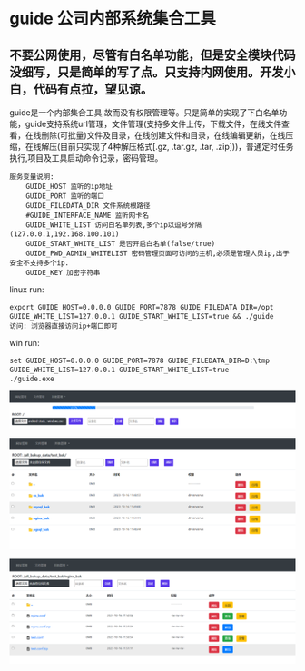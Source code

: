 # guide 公司内部系统集合工具
## 不要公网使用，尽管有白名单功能，但是安全模块代码没细写，只是简单的写了点。只支持内网使用。开发小白，代码有点拉，望见谅。

guide是一个内部集合工具,故而没有权限管理等。只是简单的实现了下白名单功能，guide支持系统url管理，文件管理(支持多文件上传，下载文件，在线文件查看，在线删除(可批量)文件及目录，在线创建文件和目录，在线编辑更新，在线压缩，在线解压(目前只实现了4种解压格式[.gz, .tar.gz, .tar, .zip]))，普通定时任务执行,项目及工具启动命令记录，密码管理。

```
服务变量说明:
    GUIDE_HOST 监听的ip地址
    GUIDE_PORT 监听的端口
    GUIDE_FILEDATA_DIR 文件系统根路径
    #GUIDE_INTERFACE_NAME 监听网卡名
    GUIDE_WHITE_LIST 访问白名单列表,多个ip以逗号分隔(127.0.0.1,192.168.100.101)
    GUIDE_START_WHITE_LIST 是否开启白名单(false/true)
    GUIDE_PWD_ADMIN_WHITELIST 密码管理页面可访问的主机,必须是管理人员ip,出于安全不支持多个ip.
    GUIDE_KEY 加密字符串
```

linux run:

```shell
export GUIDE_HOST=0.0.0.0 GUIDE_PORT=7878 GUIDE_FILEDATA_DIR=/opt GUIDE_WHITE_LIST=127.0.0.1 GUIDE_START_WHITE_LIST=true && ./guide
访问: 浏览器直接访问ip+端口即可

```

win run:

```shell
set GUIDE_HOST=0.0.0.0 GUIDE_PORT=7878 GUIDE_FILEDATA_DIR=D:\tmp GUIDE_WHITE_LIST=127.0.0.1 GUIDE_START_WHITE_LIST=true
./guide.exe

```

![](./pic/dw.png)

![](./pic/g1.png)

![](./pic/g2.png)
